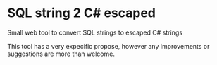 SQL string 2 C# escaped
=================

Small web tool to convert SQL strings to escaped C# strings


This tool has a very expecific propose, however any improvements or suggestions are more than welcome.
